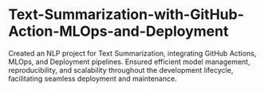 # Text-Summarization-with-GitHub-Action-MLOps-and-Deployment
Created an NLP project for Text Summarization, integrating GitHub Actions, MLOps, and Deployment pipelines. Ensured efficient model management, reproducibility, and scalability throughout the development lifecycle, facilitating seamless deployment and maintenance.
